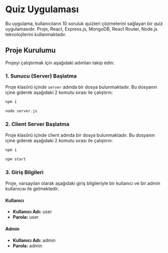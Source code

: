 # Quiz Uygulaması

Bu uygulama, kullanıcıların 10 soruluk quizleri çözmelerini sağlayan bir quiz uygulamasıdır. Proje, React, Express.js, MongoDB, React Router, Node.js teknolojilerini kullanmaktadır.

## Proje Kurulumu

Projeyi çalıştırmak için aşağıdaki adımları takip edin:

### 1. Sunucu (Server) Başlatma

Proje klasörü içinde `server` adında bir dosya bulunmaktadır. Bu dosyanın içine giderek aşağıdaki 2 komutu sırası ile çalıştırın:

```bash
npm i
```

```bash
node server.js
```

### 2. Client Server Başlatma

Proje klasörü içinde client adında bir dosya bulunmaktadır. Bu dosyanın içine giderek aşağıdaki 2 komutu sırası ile çalıştırın:

```bash
npm i
```

```bash
npm start
```

### 3. Giriş Bilgileri

Proje, varsayılan olarak aşağıdaki giriş bilgileriyle bir kullanıcı ve bir admin kullanıcısı ile gelmektedir.

#### Kullanıcı
- **Kullanıcı Adı:** user
- **Parola:** user

#### Admin
- **Kullanıcı Adı:** admin
- **Parola:** admin
